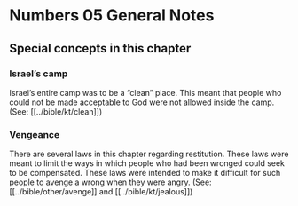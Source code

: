 # Numbers 05 General Notes
## Special concepts in this chapter

### Israel’s camp

Israel’s entire camp was to be a “clean” place. This meant that people who could not be made acceptable to God were not allowed inside the camp. (See: [[../bible/kt/clean]])

### Vengeance
There are several laws in this chapter regarding restitution. These laws were meant to limit the ways in which people who had been wronged could seek to be compensated. These laws were intended to make it difficult for such people to avenge a wrong when they were angry. (See: [[../bible/other/avenge]] and [[../bible/kt/jealous]])